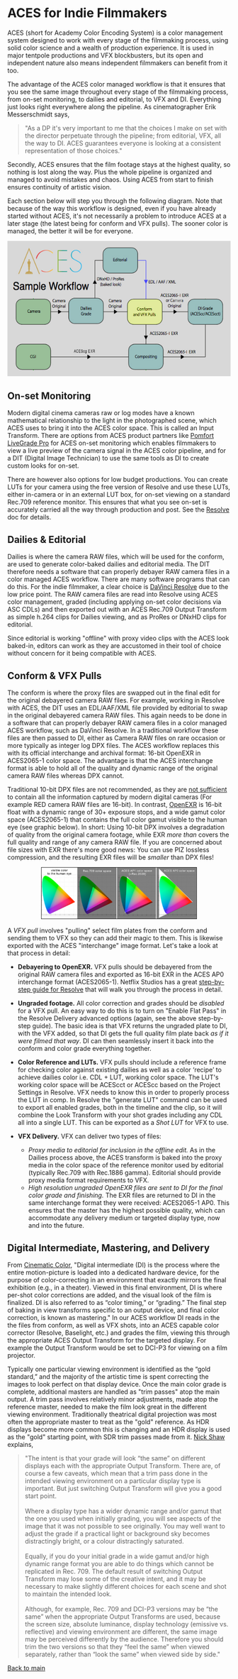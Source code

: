 # ACES for Indie Filmmakers

ACES (short for Academy Color Encoding System) is a color management system designed to work with every stage of the filmmaking process, using solid color science and a wealth of production experience. It is used in major tentpole productions and VFX blockbusters, but its open and independent nature also means independent filmmakers can benefit from it too.

The advantage of the ACES color managed workflow is that it ensures that you see the same image throughout every stage of the filmmaking process, from on-set monitoring, to dailies and editorial, to VFX and DI. Everything just looks right everywhere along the pipeline. As cinematographer Erik Messerschmidt says, 

> "As a DP it's very important to me that the choices I make on set with the director perpetuate through the pipeline; from editorial, VFX, all the way to DI. ACES guarantees everyone is looking at a consistent representation of those choices."

Secondly, ACES ensures that the film footage stays at the highest quality, so nothing is lost along the way. Plus the whole pipeline is organized and managed to avoid mistakes and chaos. Using ACES from start to finish ensures continuity of artistic vision. 

Each section below will step you through the following diagram. Note that because of the way this workflow is designed, even if you have already started without ACES, it's not necessarily a problem to introduce ACES at a later stage (the latest being for conform and VFX pulls). The sooner color is managed, the better it will be for everyone.

<p align="center">
<img src="img/pipeline.jpg">
</p>

## On-set Monitoring

Modern digital cinema cameras raw or log modes have a known mathematical relationship to the light in the photographed scene, which ACES uses to bring it into the ACES color space. This is called an Input Transform. There are options from ACES product partners like [Pomfort LiveGrade Pro](https://pomfort.com/store/livegradepro/subscription/) for ACES on-set monitoring which enables filmmakers to view a live preview of the camera signal in the ACES color pipeline, and for a DIT (Digital Image Technician) to use the same tools as DI to create custom looks for on-set. 

There are however also options for low budget productions. You can create LUTs for your camera using the free version of Resolve and use these LUTs, either in-camera or in an external LUT box, for on-set viewing on a standard Rec.709 reference monitor. This ensures that what you see on-set is accurately carried all the way through production and post. See the [Resolve](Resolve.md) doc for details.


## Dailies & Editorial
 
Dailies is where the camera RAW files, which will be used for the conform, are used to generate color-baked dailies and editorial media. The DIT therefore needs a software that can properly debayer RAW camera files in a color managed ACES workflow. There are many software programs that can do this. For the indie filmmaker, a clear choice is [DaVinci Resolve](Resolve.md) due to the low price point. The RAW camera files are read into Resolve using ACES color management, graded (including applying on-set color decisions via ASC CDLs) and then exported out with an ACES Rec.709 Output Transform as simple h.264 clips for Dailies viewing, and as ProRes or DNxHD clips for editorial.

Since editorial is working "offline" with proxy video clips with the ACES look baked-in, editors can work as they are accustomed in their tool of choice without concern for it being compatible with ACES. 
 
## Conform & VFX Pulls
 
The conform is where the proxy files are swapped out in the final edit for the original debayered camera RAW files. For example, working in Resolve with ACES, the DIT uses an EDL/AAF/XML file provided by editorial to swap in the original debayered camera RAW files. This again needs to be done in a software that can properly debayer RAW camera files in a color managed ACES workflow, such as DaVinci Resolve. In a traditional workflow these files are then passed to DI, either as Camera RAW files on rare occasion or more typically as integer log DPX files. The ACES workflow replaces this with its official interchange and archival format: 16-bit OpenEXR in ACES2065-1 color space. The advantage is that the ACES interchange format is able to hold all of the quality and dynamic range of the original camera RAW files whereas DPX cannot.

Traditional 10-bit DPX files are not recommended, as they are [not sufficient](https://acescentral.com/uploads/default/original/1X/25ec1472d70b169ceabb215beacdd501d1a27fac.pdf) to contain all the information captured by modern digital cameras (For example RED camera RAW files are 16-bit). In contrast, [OpenEXR](https://www.openexr.com/) is 16-bit float with a dynamic range of 30+ exposure stops, and a wide gamut color space (ACES2065-1) that contains the full color gamut visible to the human eye (see graphic below). In short: Using 10-bit DPX involves a degradation of quality from the original camera footage, while EXR *more than* covers the full quality and range of any camera RAW file. If you are concerned about file sizes with EXR there's more good news: You can use PIZ lossless compression, and the resulting EXR files will be *smaller* than DPX files! 

<p align="center">
<img src="img/gamuts.jpg" width=70%>
</p>

A *VFX pull* involves "pulling" select film plates from the conform and sending them to VFX so they can add their magic to them. This is likewise exported with the ACES  "interchange" image format.  Let's take a look at that process in detail:

- **Debayering to OpenEXR.** VFX pulls should be debayered from the original RAW camera files and exported as 16-bit EXR in the ACES AP0 interchange format (ACES2065-1). Netflix Studios has a great [step-by-step guide for Resolve](https://partnerhelp.netflixstudios.com/hc/en-us/articles/360002088888-Color-Managed-Workflow-in-Resolve-ACES-) that will walk you through the process in detail.  

- **Ungraded footage.** All color correction and grades should be *disabled* for a VFX pull. An easy way to do this is to turn on "Enable Flat Pass" in the Resolve Delivery advanced options (again, see the above step-by-step guide). The basic idea is that VFX returns the ungraded plate to DI, with the VFX added, so that DI gets the full quality film plate back *as if it were filmed that way*. DI can then seamlessly insert it back into the conform and color grade everything together.

- **Color Reference and LUTs.** VFX pulls should include a reference frame for checking color against existing dailies as well as a color ‘recipe’ to achieve dailies color i.e. CDL + LUT, working color space. The LUT's working color space will be ACEScct or ACEScc based on the Project Settings in Resolve. VFX needs to know this in order to properly process the LUT in comp. In Resolve the "generate LUT" command can be used to export all enabled grades, both in the timeline and the clip, so it will combine the Look Transform with your shot grades including any CDL all into a single LUT. This can be exported as a *Shot LUT* for VFX to use.

- **VFX Delivery.** VFX can deliver two types of files:
  - *Proxy media to editorial for inclusion in the offline edit.* As in the Dailies process above, the ACES transform is baked into the proxy media in the color space of the reference monitor used by editorial (typically Rec.709 with Rec.1886 gamma). Editorial should provide proxy media format requirements to VFX. 
  - *High resolution ungraded OpenEXR files are sent to DI for the final color grade and finishing.* The EXR files are returned to DI in the same interchange format they were received: ACES2065-1 AP0. This ensures that the master has the highest possible quality, which can accommodate any delivery medium or targeted display type, now and into the future. 


## Digital Intermediate, Mastering, and Delivery

From [Cinematic Color](https://raw.githubusercontent.com/jeremyselan/cinematiccolor/master/ves/Cinematic_Color_VES.pdf),
"Digital intermediate (DI) is the process where the entire motion-picture is loaded into a dedicated hardware device, for the purpose of color-correcting in an environment that exactly mirrors the final exhibition (e.g., in a theater). Viewed in this final environment, DI is where per-shot color corrections are added, and the visual look of the film is finalized. DI is also referred to as “color timing,” or “grading.” The final step of baking in view transforms specific to an output device, and final color correction, is known as mastering."
In our ACES workflow DI reads in the the files from conform, as well as VFX shots, into an ACES capable color corrector (Resolve, Baselight, etc.) and grades the film, viewing this through the appropriate ACES Output Transform for the targeted display. For example the Output Transform would be set to DCI-P3 for viewing on a film projector.

Typically one particular viewing environment is identified as the “gold standard,” and the majority of the artistic time is spent correcting the images to look perfect on that display device. Once the main color grade is complete, additional masters are handled as "trim passes" atop the main output. A trim pass involves relatively minor adjustments, made atop the reference master, needed to make the film look great in the different viewing environment. Traditionally theatrical digital projection was most often the appropriate master to treat as the "gold" reference. As HDR displays become more common this is changing and an HDR display is used as the "gold" starting point, with SDR trim passes made from it. [Nick Shaw](https://community.acescentral.com/t/odt-without-changing-the-grade-and-round-trip-from-premier/2258/2) explains,

> "The intent is that your grade will look “the same” on different displays each with the appropriate Output Transform. There are, of course a few caveats, which mean that a trim pass done in the intended viewing environment on a particular display type is important. But just switching Output Transform will give you a good start point. <br><br>Where a display type has a wider dynamic range and/or gamut that the one you used when initially grading, you will see aspects of the image that it was not possible to see originally. You may well want to adjust the grade if a practical light or background sky becomes distractingly bright, or a colour distractingly saturated. <br><br>Equally, if you do your initial grade in a wide gamut and/or high dynamic range format you are able to do things which cannot be replicated in Rec. 709. The default result of switching Output Transform may lose some of the creative intent, and it may be necessary to make slightly different choices for each scene and shot to maintain the intended look. <br><br>Although, for example, Rec. 709 and DCI-P3 versions may be “the same” when the appropriate Output Transforms are used, because the screen size, absolute luminance, display technology (emissive vs. reflective) and viewing environment are different, the same image may be perceived differently by the audience. Therefore you should trim the two versions so that they “feel the same” when viewed separately, rather than “look the same” when viewed side by side."

[Back to main](../StdX_ACES)
